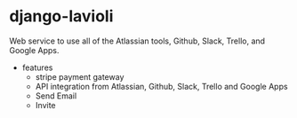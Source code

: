 # django-lavioli

 Web service to use all of the Atlassian tools, Github, Slack, Trello, and Google Apps.

- features
  * stripe payment gateway
  * API integration from Atlassian, Github, Slack, Trello and Google Apps
  * Send Email
  * Invite
